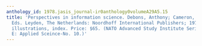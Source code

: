 ```yaml
---
anthology_id: 1978.jasis_journal-ir0anthology0volumeA29A5.15
title: 'Perspectives in information science. Debons, Anthony; Cameron, William J.,
  Eds. Leyden, The Netherlands: Noordhoff International Publishers; 1975: 797pp.,
  illustrations, index. Price: $65. (NATO Advanced Study Institute Series. Series
  E: Applied Sceince-No. 10.)'
---
```

